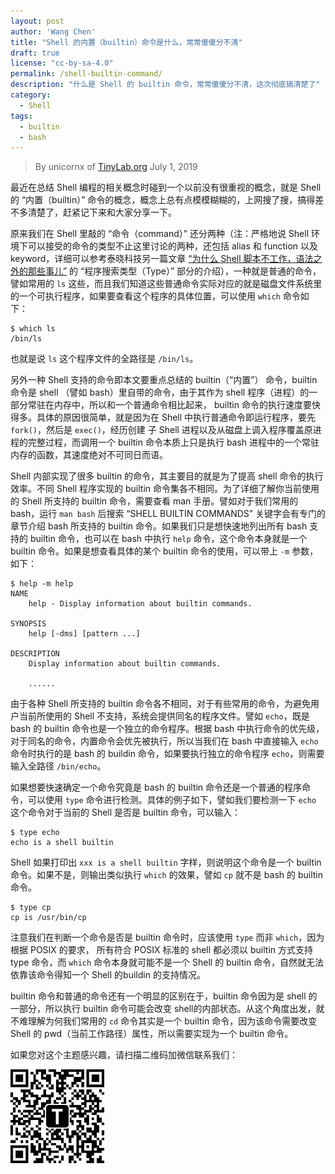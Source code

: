 ```yaml
---
layout: post
author: 'Wang Chen'
title: "Shell 的内置（builtin）命令是什么，常常傻傻分不清"
draft: true
license: "cc-by-sa-4.0"
permalink: /shell-builtin-command/
description: "什么是 Shell 的 builtin 命令，常常傻傻分不清，这次彻底搞清楚了"
category:
  - Shell
tags:
  - builtin
  - bash
---
```


> By unicornx of [TinyLab.org][1]
> July 1, 2019

最近在总结 Shell 编程的相关概念时碰到一个以前没有很重视的概念，就是 Shell 的 “内置（builtin）” 命令的概念，概念上总有点模模糊糊的，上网搜了搜，搞得差不多清楚了，赶紧记下来和大家分享一下。

原来我们在 Shell 里敲的 “命令（command）” 还分两种（注：严格地说 Shell 环境下可以接受的命令的类型不止这里讨论的两种，还包括 alias 和 function 以及 keyword，详细可以参考泰晓科技另一篇文章 [“为什么 Shell 脚本不工作，语法之外的那些事儿”](/why-shell-scripts-fails/) 的 “程序搜索类型（Type）” 部分的介绍），一种就是普通的命令，譬如常用的 `ls` 这些，而且我们知道这些普通命令实际对应的就是磁盘文件系统里的一个可执行程序，如果要查看这个程序的具体位置，可以使用 `which` 命令如下：

```
$ which ls
/bin/ls
```

也就是说 `ls` 这个程序文件的全路径是 `/bin/ls`。

另外一种 Shell 支持的命令即本文要重点总结的 builtin（“内置”） 命令，builtin 命令是 shell （譬如 bash）里自带的命令，由于其作为 shell 程序（进程）的一部分常驻在内存中，所以和一个普通命令相比起来， builtin 命令的执行速度要快得多。具体的原因很简单，就是因为在 Shell 中执行普通命令即运行程序，要先 `fork()`，然后是 `exec()`，经历创建 子 Shell 进程以及从磁盘上调入程序覆盖原进程的完整过程，而调用一个 builtin 命令本质上只是执行 bash 进程中的一个常驻内存的函数，其速度绝对不可同日而语。

Shell 内部实现了很多 builtin 的命令，其主要目的就是为了提高 shell 命令的执行效率。不同 Shell 程序实现的 builtin 命令集各不相同。为了详细了解你当前使用的 Shell 所支持的 builtin 命令，需要查看 man 手册。譬如对于我们常用的 bash，运行 `man bash` 后搜索 “SHELL BUILTIN COMMANDS” 关键字会有专门的章节介绍 bash 所支持的 builtin 命令。如果我们只是想快速地列出所有 bash 支持的 builtin 命令，也可以在 bash 中执行 `help` 命令，这个命令本身就是一个 builtin 命令。如果是想查看具体的某个 builtin 命令的使用，可以带上 `-m` 参数，如下：

```
$ help -m help
NAME
    help - Display information about builtin commands.

SYNOPSIS
    help [-dms] [pattern ...]

DESCRIPTION
    Display information about builtin commands.
    
    ......

```

由于各种 Shell 所支持的 builtin 命令各不相同，对于有些常用的命令，为避免用户当前所使用的 Shell 不支持，系统会提供同名的程序文件。譬如 `echo`，既是 bash 的 builtin 命令也是一个独立的命令程序。根据 bash 中执行命令的优先级，对于同名的命令，内置命令会优先被执行，所以当我们在 bash 中直接输入 `echo` 命令时执行的是 bash 的 buildin 命令，如果要执行独立的命令程序 `echo`，则需要输入全路径 `/bin/echo`。

如果想要快速确定一个命令究竟是 bash 的 builtin 命令还是一个普通的程序命令，可以使用 `type` 命令进行检测。具体的例子如下，譬如我们要检测一下 `echo` 这个命令对于当前的 Shell 是否是 builtin 命令，可以输入：

```
$ type echo
echo is a shell builtin
```

Shell 如果打印出 `xxx is a shell builtin` 字样，则说明这个命令是一个 builtin 命令。如果不是，则输出类似执行 `which` 的效果，譬如 `cp` 就不是 bash 的 builtin 命令。

```
$ type cp
cp is /usr/bin/cp
```

注意我们在判断一个命令是否是 builtin 命令时，应该使用 `type` 而非 `which`，因为根据 POSIX 的要求， 所有符合 POSIX 标准的 shell 都必须以 builtin 方式支持 type 命令，而 `which` 命令本身就可能不是一个 Shell 的 builtin 命令，自然就无法依靠该命令得知一个 Shell 的buildin 的支持情况。

builtin 命令和普通的命令还有一个明显的区别在于，builtin 命令因为是 shell 的一部分，所以执行 builtin 命令可能会改变 shell的内部状态。从这个角度出发，就不难理解为何我们常用的 `cd` 命令其实是一个 builtin 命令，因为该命令需要改变 Shell 的 pwd（当前工作路径）属性，所以需要实现为一个 builtin 命令。

如果您对这个主题感兴趣，请扫描二维码加微信联系我们：

![tinylab wechat](/images/wechat/tinylab.jpg)

[1]: http://tinylab.org
